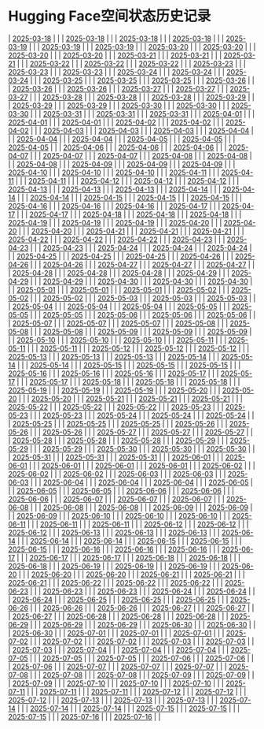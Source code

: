 # Hugging Face空间状态历史记录
| [2025-03-18](https://github.com/kylinpoet/HF-Space-Helper/commits/c91259a55363f4d115cb93dcb9887e5808ba8e97/docs/index.html) |  |
| [2025-03-18](https://github.com/kylinpoet/HF-Space-Helper/commits/62d0db375c1cfaf6729e83528994390dddebfcfc/docs/index.html) |  |
| [2025-03-18](https://github.com/kylinpoet/HF-Space-Helper/commits/ad3cfe318f78bf3fe9ac3a107eda18b311498bdb/docs/index.html) |  |
| [2025-03-18](https://github.com/kylinpoet/HF-Space-Helper/commits/2f3c274ab7fff38b700ec3bfab2110df1d8b436f/docs/index.html) |  |
| [2025-03-19](https://github.com/kylinpoet/HF-Space-Helper/commits/7fe65c35600848fc2c34fa6ac2554cbdbfa646b5/docs/index.html) |  |
| [2025-03-19](https://github.com/kylinpoet/HF-Space-Helper/commits/7cbd1a1cf207a80bf850879f5f7e5e6a356e3ef9/docs/index.html) |  |
| [2025-03-19](https://github.com/kylinpoet/HF-Space-Helper/commits/a0b4bb8e75502d0a8a188b75fd1f4fc8c0f67125/docs/index.html) |  |
| [2025-03-20](https://github.com/kylinpoet/HF-Space-Helper/commits/120df2e4a10e9bffb3d08669e5414e0f730099c7/docs/index.html) |  |
| [2025-03-20](https://github.com/kylinpoet/HF-Space-Helper/commits/7b1758dc0a93f02b0c16768b8ae5979e102d2d48/docs/index.html) |  |
| [2025-03-20](https://github.com/kylinpoet/HF-Space-Helper/commits/2be3e9d3af42ad9eaad169b86a1f7d7c0727831b/docs/index.html) |  |
| [2025-03-20](https://github.com/kylinpoet/HF-Space-Helper/commits/c27997b3b1694f235bd95b3180c09ae405e7ec33/docs/index.html) |  |
| [2025-03-21](https://github.com/kylinpoet/HF-Space-Helper/commits/2c83016d7e82e7f45cb00eb2a6da83450d7b3e91/docs/index.html) |  |
| [2025-03-21](https://github.com/kylinpoet/HF-Space-Helper/commits/d3b46b710932c44c0da06e064b679ebc0d1a67ea/docs/index.html) |  |
| [2025-03-21](https://github.com/kylinpoet/HF-Space-Helper/commits/2888548efaf3e4eb1140eaa5930a3e46016865bd/docs/index.html) |  |
| [2025-03-22](https://github.com/kylinpoet/HF-Space-Helper/commits/3f5c6ca7e1de537f1be58525df157eeebfe8d943/docs/index.html) |  |
| [2025-03-22](https://github.com/kylinpoet/HF-Space-Helper/commits/5ef850b3cc1d7cd7f89d204a3e8396a813639b04/docs/index.html) |  |
| [2025-03-22](https://github.com/kylinpoet/HF-Space-Helper/commits/df3797d8354496e940ce54c6219bc2842b85649f/docs/index.html) |  |
| [2025-03-23](https://github.com/kylinpoet/HF-Space-Helper/commits/697da6d7d6f8e31fb0704671437609eedcde6f1c/docs/index.html) |  |
| [2025-03-23](https://github.com/kylinpoet/HF-Space-Helper/commits/76c71167951ef38bf8673c395e7fab713d58bdca/docs/index.html) |  |
| [2025-03-23](https://github.com/kylinpoet/HF-Space-Helper/commits/dd85c058a30c4b8df58b846c3406d8d2fff08102/docs/index.html) |  |
| [2025-03-24](https://github.com/kylinpoet/HF-Space-Helper/commits/d6af1969a0e29bdc5fe7773caa817b076eb18884/docs/index.html) |  |
| [2025-03-24](https://github.com/kylinpoet/HF-Space-Helper/commits/62885827f9ac0aa950608788ff69d35c362cec93/docs/index.html) |  |
| [2025-03-24](https://github.com/kylinpoet/HF-Space-Helper/commits/4e8f12e08d9bee9b8ea9328206c2a747158f03b5/docs/index.html) |  |
| [2025-03-25](https://github.com/kylinpoet/HF-Space-Helper/commits/ca00020e16186e758c1dc79e7f759335a3d59464/docs/index.html) |  |
| [2025-03-25](https://github.com/kylinpoet/HF-Space-Helper/commits/6240b15f5528fbe8856e72e40bcce5254a27a8eb/docs/index.html) |  |
| [2025-03-25](https://github.com/kylinpoet/HF-Space-Helper/commits/8c9910f7b31705073b148e94e2d55616a99b83a0/docs/index.html) |  |
| [2025-03-26](https://github.com/kylinpoet/HF-Space-Helper/commits/63fc0e3a355b0aef84814bfbc778510bf84a0075/docs/index.html) |  |
| [2025-03-26](https://github.com/kylinpoet/HF-Space-Helper/commits/e3db271297216d0b90b59f80d3c05afabc2e3f81/docs/index.html) |  |
| [2025-03-26](https://github.com/kylinpoet/HF-Space-Helper/commits/da0e4ac27c14adddb83dd22b0c5cb1a3fa99420d/docs/index.html) |  |
| [2025-03-27](https://github.com/kylinpoet/HF-Space-Helper/commits/e68d3a4c9bbbcf2fffa9a47c5bf1107d588d78d2/docs/index.html) |  |
| [2025-03-27](https://github.com/kylinpoet/HF-Space-Helper/commits/31178cffb13638abd9369484c32be3c618fef993/docs/index.html) |  |
| [2025-03-27](https://github.com/kylinpoet/HF-Space-Helper/commits/1a869a2ed68f1a061644d9eb2df5c19a5f399880/docs/index.html) |  |
| [2025-03-28](https://github.com/kylinpoet/HF-Space-Helper/commits/9a3658fe81f7327f30362fc9b50079e9ebfff13a/docs/index.html) |  |
| [2025-03-28](https://github.com/kylinpoet/HF-Space-Helper/commits/f96e98a135fed16f749bd74ab63db75972062247/docs/index.html) |  |
| [2025-03-28](https://github.com/kylinpoet/HF-Space-Helper/commits/324ea3704aee7edacf1e6ba52cbc98a923dd757a/docs/index.html) |  |
| [2025-03-29](https://github.com/kylinpoet/HF-Space-Helper/commits/2e35971ad2c89abdad076fe44e6910fc7f3c2be3/docs/index.html) |  |
| [2025-03-29](https://github.com/kylinpoet/HF-Space-Helper/commits/405a69b5f48cc0acdde66c0c141abb021d562af9/docs/index.html) |  |
| [2025-03-29](https://github.com/kylinpoet/HF-Space-Helper/commits/0bd2fd432f5bd6ece984975e6e42532c96b0e9a0/docs/index.html) |  |
| [2025-03-30](https://github.com/kylinpoet/HF-Space-Helper/commits/f454b11df9f5277f4e5675680212809d7768701a/docs/index.html) |  |
| [2025-03-30](https://github.com/kylinpoet/HF-Space-Helper/commits/7f468877b598b669f31d24218d3f18dfc6116c47/docs/index.html) |  |
| [2025-03-30](https://github.com/kylinpoet/HF-Space-Helper/commits/d9b23887df16bb4773dcb34eecbe543cfbb2e188/docs/index.html) |  |
| [2025-03-31](https://github.com/kylinpoet/HF-Space-Helper/commits/b5a4691c5365795d5223e17e333d015efb021ae6/docs/index.html) |  |
| [2025-03-31](https://github.com/kylinpoet/HF-Space-Helper/commits/9e91f94a53b3cd9151f84a97efc491b26908c808/docs/index.html) |  |
| [2025-03-31](https://github.com/kylinpoet/HF-Space-Helper/commits/0f16126f81e87f8aa3645af1231b9aeeb6bc1436/docs/index.html) |  |
| [2025-04-01](https://github.com/kylinpoet/HF-Space-Helper/commits/b58be5bc0ec21a4d2665d1b98b057263990a736b/docs/index.html) |  |
| [2025-04-01](https://github.com/kylinpoet/HF-Space-Helper/commits/9f6527a0b7ab96b1792c9cff8a93d309ead61e34/docs/index.html) |  |
| [2025-04-01](https://github.com/kylinpoet/HF-Space-Helper/commits/a71c36f241aea3d13aedb06e4d338d337573010b/docs/index.html) |  |
| [2025-04-02](https://github.com/kylinpoet/HF-Space-Helper/commits/bede9dff492126adb527c8933eebc34b87f4e0d4/docs/index.html) |  |
| [2025-04-02](https://github.com/kylinpoet/HF-Space-Helper/commits/2ab3b099d10d6e6235e5d75fe1ac4689bc62c9cf/docs/index.html) |  |
| [2025-04-02](https://github.com/kylinpoet/HF-Space-Helper/commits/5e101628ae8919b47203a2047ce1d408055abe0b/docs/index.html) |  |
| [2025-04-03](https://github.com/kylinpoet/HF-Space-Helper/commits/05a1d21314471d88c4a5c3d81e3a1f0fc62f2fe4/docs/index.html) |  |
| [2025-04-03](https://github.com/kylinpoet/HF-Space-Helper/commits/3f544b7054a68138abcb3df667c27448d0ace78f/docs/index.html) |  |
| [2025-04-03](https://github.com/kylinpoet/HF-Space-Helper/commits/65d569f3b1d9694ce671b492c7585a6cd8dfecb4/docs/index.html) |  |
| [2025-04-04](https://github.com/kylinpoet/HF-Space-Helper/commits/fc3a45c503552d4ef2716ae7abe556eeab205c4f/docs/index.html) |  |
| [2025-04-04](https://github.com/kylinpoet/HF-Space-Helper/commits/44b44ea452a321f4780026fb833711ed169d2e36/docs/index.html) |  |
| [2025-04-04](https://github.com/kylinpoet/HF-Space-Helper/commits/251aea8c09ae68aa019c35e20173bd99240a31a2/docs/index.html) |  |
| [2025-04-05](https://github.com/kylinpoet/HF-Space-Helper/commits/e4ccd10e91e7e82cbc06d4e8d2ad36b0df6389d4/docs/index.html) |  |
| [2025-04-05](https://github.com/kylinpoet/HF-Space-Helper/commits/40c201d41ff99ac78697fc67963b68a2a32c730f/docs/index.html) |  |
| [2025-04-05](https://github.com/kylinpoet/HF-Space-Helper/commits/fe21fdda4d6ab1602b3ba5c2b67713faa6ff4ac2/docs/index.html) |  |
| [2025-04-06](https://github.com/kylinpoet/HF-Space-Helper/commits/7eccde984fd3c56023040ea69105b95f6f21f83f/docs/index.html) |  |
| [2025-04-06](https://github.com/kylinpoet/HF-Space-Helper/commits/99acb682f849bc350bba96af6e062d9ab637d821/docs/index.html) |  |
| [2025-04-06](https://github.com/kylinpoet/HF-Space-Helper/commits/95ff17a881818668219c97357d2bbebf8161f00d/docs/index.html) |  |
| [2025-04-07](https://github.com/kylinpoet/HF-Space-Helper/commits/8a2c6bd87a0765dc357be8937d4d63c8b0fd8d14/docs/index.html) |  |
| [2025-04-07](https://github.com/kylinpoet/HF-Space-Helper/commits/d02e5e171fc309fe0fbc9b21405df218d267b17f/docs/index.html) |  |
| [2025-04-07](https://github.com/kylinpoet/HF-Space-Helper/commits/88a6dc6e88fd8290150cfa72ffae786ae9eae198/docs/index.html) |  |
| [2025-04-08](https://github.com/kylinpoet/HF-Space-Helper/commits/ae659d7b2630ebcac3234543ba4209b336ed4ae2/docs/index.html) |  |
| [2025-04-08](https://github.com/kylinpoet/HF-Space-Helper/commits/74bf46e1a10d204f883d0071433e87414e84965c/docs/index.html) |  |
| [2025-04-08](https://github.com/kylinpoet/HF-Space-Helper/commits/39900dae5cf70ff95e1ac1d2eeed7d003d200546/docs/index.html) |  |
| [2025-04-09](https://github.com/kylinpoet/HF-Space-Helper/commits/db6c799782e3025915d57359f5cc6eecbde002f3/docs/index.html) |  |
| [2025-04-09](https://github.com/kylinpoet/HF-Space-Helper/commits/604f844f3c51ceca13924b13d5f230112274fc9a/docs/index.html) |  |
| [2025-04-09](https://github.com/kylinpoet/HF-Space-Helper/commits/67ac4562b9f29ee19a1c726f969cc50941c0eb80/docs/index.html) |  |
| [2025-04-10](https://github.com/kylinpoet/HF-Space-Helper/commits/5746d572c80ddd9ee11098c021000171201cf74c/docs/index.html) |  |
| [2025-04-10](https://github.com/kylinpoet/HF-Space-Helper/commits/55a4dd7b38cb5d52b88cd9f11e63f4b77f82a091/docs/index.html) |  |
| [2025-04-10](https://github.com/kylinpoet/HF-Space-Helper/commits/8123a68b5bfe62e61c475eb00c78e1bfb057fb64/docs/index.html) |  |
| [2025-04-11](https://github.com/kylinpoet/HF-Space-Helper/commits/48113fab69979350420a1ab2fd786be0db912ae6/docs/index.html) |  |
| [2025-04-11](https://github.com/kylinpoet/HF-Space-Helper/commits/70c1f10edcabd6fb4999e331a2e85faef75a5b81/docs/index.html) |  |
| [2025-04-11](https://github.com/kylinpoet/HF-Space-Helper/commits/dc51eccc56f7c499d4035be468c350487d1b7b78/docs/index.html) |  |
| [2025-04-12](https://github.com/kylinpoet/HF-Space-Helper/commits/d3e1c0a3d62d10b98331325b815e94a5200bc22e/docs/index.html) |  |
| [2025-04-12](https://github.com/kylinpoet/HF-Space-Helper/commits/6241d183ac4ed7c261e523ed68d397e181112a87/docs/index.html) |  |
| [2025-04-12](https://github.com/kylinpoet/HF-Space-Helper/commits/234fab3746fdbf69c58d236bc002edb5f70aa828/docs/index.html) |  |
| [2025-04-13](https://github.com/kylinpoet/HF-Space-Helper/commits/7b5d3d28ff239e136c2683c792b2484390f96ede/docs/index.html) |  |
| [2025-04-13](https://github.com/kylinpoet/HF-Space-Helper/commits/defb609218a4f55ebb37563b34cb093b3c9fb808/docs/index.html) |  |
| [2025-04-13](https://github.com/kylinpoet/HF-Space-Helper/commits/fdcebc09b42ac68571527ea4aa93868323aeb180/docs/index.html) |  |
| [2025-04-14](https://github.com/kylinpoet/HF-Space-Helper/commits/8883ef7042105f3f6548900563fce93c3c1f1ddf/docs/index.html) |  |
| [2025-04-14](https://github.com/kylinpoet/HF-Space-Helper/commits/85ca930d2956170cb25cabb1a8531464109c894f/docs/index.html) |  |
| [2025-04-14](https://github.com/kylinpoet/HF-Space-Helper/commits/85ed2e39df5d7b1d2b382aa5f653d612698444e1/docs/index.html) |  |
| [2025-04-15](https://github.com/kylinpoet/HF-Space-Helper/commits/f3f31fdd2d04a20f318ca7e5e37a78e162a86cf3/docs/index.html) |  |
| [2025-04-15](https://github.com/kylinpoet/HF-Space-Helper/commits/141376102884ef2ed4dca0728c5b67f13aae878e/docs/index.html) |  |
| [2025-04-15](https://github.com/kylinpoet/HF-Space-Helper/commits/0c1f78abed5c5e7cd9f78a13fe003c2f9be0b5b9/docs/index.html) |  |
| [2025-04-16](https://github.com/kylinpoet/HF-Space-Helper/commits/b653411881ab27b3783f5be5875f43850dd85cd6/docs/index.html) |  |
| [2025-04-16](https://github.com/kylinpoet/HF-Space-Helper/commits/ab116d73a84060cbcf00df79b0865ebe136f3702/docs/index.html) |  |
| [2025-04-16](https://github.com/kylinpoet/HF-Space-Helper/commits/2c01d81982c541a32908811fdcb89999457194dd/docs/index.html) |  |
| [2025-04-17](https://github.com/kylinpoet/HF-Space-Helper/commits/d656ce1cb161e6c24405a459d57f48d2215d5c30/docs/index.html) |  |
| [2025-04-17](https://github.com/kylinpoet/HF-Space-Helper/commits/22c21c6847ab2faf82fd1691184ee2f9cedb782c/docs/index.html) |  |
| [2025-04-17](https://github.com/kylinpoet/HF-Space-Helper/commits/81ecc32b50d486c6f64fb5b27e31dd378cb2159e/docs/index.html) |  |
| [2025-04-18](https://github.com/kylinpoet/HF-Space-Helper/commits/8f95e1190b45c75154fd861eff786ce07f9e2a7f/docs/index.html) |  |
| [2025-04-18](https://github.com/kylinpoet/HF-Space-Helper/commits/b5b1c469c95b180d72588f6cc261a8b82551ac41/docs/index.html) |  |
| [2025-04-18](https://github.com/kylinpoet/HF-Space-Helper/commits/d3ddabc3e6a154e7b2b48b6369827da1a908ca74/docs/index.html) |  |
| [2025-04-19](https://github.com/kylinpoet/HF-Space-Helper/commits/e3fd57d7a79176783d9e7438b30c2d9439ef9ce4/docs/index.html) |  |
| [2025-04-19](https://github.com/kylinpoet/HF-Space-Helper/commits/38d10c96b5d55ee038fae953e2b2b076372e9351/docs/index.html) |  |
| [2025-04-19](https://github.com/kylinpoet/HF-Space-Helper/commits/db5372bab00d9cc82b865f89ecaba6693bc01bd8/docs/index.html) |  |
| [2025-04-20](https://github.com/kylinpoet/HF-Space-Helper/commits/192b3ced395ecc7617934afa04366d734dc86d66/docs/index.html) |  |
| [2025-04-20](https://github.com/kylinpoet/HF-Space-Helper/commits/bf746d8ddc185d02464588f3b5b86266fe59a2ab/docs/index.html) |  |
| [2025-04-20](https://github.com/kylinpoet/HF-Space-Helper/commits/15ad401cba5c0a77be7fee10a1e9e09c51241953/docs/index.html) |  |
| [2025-04-21](https://github.com/kylinpoet/HF-Space-Helper/commits/60633580d543e7520c3b4154a7af4d1af8d8427d/docs/index.html) |  |
| [2025-04-21](https://github.com/kylinpoet/HF-Space-Helper/commits/271d2dec0a4b344a18be647c80483804290efbea/docs/index.html) |  |
| [2025-04-21](https://github.com/kylinpoet/HF-Space-Helper/commits/6ef711bc2abd9b4f15b901f966bbbfc139721b33/docs/index.html) |  |
| [2025-04-22](https://github.com/kylinpoet/HF-Space-Helper/commits/21a3d94ef59f09b9b9ae4d09819352c4609e8c95/docs/index.html) |  |
| [2025-04-22](https://github.com/kylinpoet/HF-Space-Helper/commits/480a3a6880154c4314568e40ad915412d7ded8dd/docs/index.html) |  |
| [2025-04-22](https://github.com/kylinpoet/HF-Space-Helper/commits/6b243c83e58db2892fe2d58cb24fc597b18c25e5/docs/index.html) |  |
| [2025-04-23](https://github.com/kylinpoet/HF-Space-Helper/commits/004b37366fc464d65b8621a673d504b26ee80c99/docs/index.html) |  |
| [2025-04-23](https://github.com/kylinpoet/HF-Space-Helper/commits/a748e67498f5f9c0bd9cfd06986322bfc6f69f83/docs/index.html) |  |
| [2025-04-23](https://github.com/kylinpoet/HF-Space-Helper/commits/2edb14b0df9193decea7c3de90f5212f29024ebc/docs/index.html) |  |
| [2025-04-24](https://github.com/kylinpoet/HF-Space-Helper/commits/258c7b21f4c10bed722519a3cf3d3e3d9717de2f/docs/index.html) |  |
| [2025-04-24](https://github.com/kylinpoet/HF-Space-Helper/commits/7bd74cca583883b25ebf854d76ecbdd296f8bfa4/docs/index.html) |  |
| [2025-04-24](https://github.com/kylinpoet/HF-Space-Helper/commits/047611d8b9a0862dfc72edc8eca5fc1f3848ed6d/docs/index.html) |  |
| [2025-04-25](https://github.com/kylinpoet/HF-Space-Helper/commits/f2030a0a26eb85112d92ad5d59c0d041172915fa/docs/index.html) |  |
| [2025-04-25](https://github.com/kylinpoet/HF-Space-Helper/commits/3a17117c38a486ef2efb9f3fc9cd21448848c5af/docs/index.html) |  |
| [2025-04-25](https://github.com/kylinpoet/HF-Space-Helper/commits/390d2718d503f6ac4bd9ea24c89c397296f90e94/docs/index.html) |  |
| [2025-04-26](https://github.com/kylinpoet/HF-Space-Helper/commits/e494bbaae39bf657421740e38d8c0253461351e7/docs/index.html) |  |
| [2025-04-26](https://github.com/kylinpoet/HF-Space-Helper/commits/2881e012e42d2d2e93548f63f907fb63568effe5/docs/index.html) |  |
| [2025-04-26](https://github.com/kylinpoet/HF-Space-Helper/commits/4931f670c36fe8754aaeb4714a9fc539683a6453/docs/index.html) |  |
| [2025-04-27](https://github.com/kylinpoet/HF-Space-Helper/commits/78d082b470bc2f7b7edc5861fb0e85edaca90683/docs/index.html) |  |
| [2025-04-27](https://github.com/kylinpoet/HF-Space-Helper/commits/d7d652a2354cb919fd75d6622b76c6c33feb9a1b/docs/index.html) |  |
| [2025-04-27](https://github.com/kylinpoet/HF-Space-Helper/commits/af1584d84a16272607d1686035678268b4bf3508/docs/index.html) |  |
| [2025-04-28](https://github.com/kylinpoet/HF-Space-Helper/commits/4527c1bfa0600079728f7385b8ee2191162cf5e1/docs/index.html) |  |
| [2025-04-28](https://github.com/kylinpoet/HF-Space-Helper/commits/ba0ea601bf494dfe575d000dee88b799b54fc022/docs/index.html) |  |
| [2025-04-28](https://github.com/kylinpoet/HF-Space-Helper/commits/b9d9021176cf960e4b25ad6914596dac3647595a/docs/index.html) |  |
| [2025-04-29](https://github.com/kylinpoet/HF-Space-Helper/commits/72a1c23df8767a92de4d77593ba41682cbd07e54/docs/index.html) |  |
| [2025-04-29](https://github.com/kylinpoet/HF-Space-Helper/commits/f58398718eab13e357d433b72d09ba7937706eeb/docs/index.html) |  |
| [2025-04-29](https://github.com/kylinpoet/HF-Space-Helper/commits/477e7e25522925174f02e15db84045b6ffe009da/docs/index.html) |  |
| [2025-04-30](https://github.com/kylinpoet/HF-Space-Helper/commits/0e90558d0a77b4f1ff1648b4b3a81fc3a8c4d5fa/docs/index.html) |  |
| [2025-04-30](https://github.com/kylinpoet/HF-Space-Helper/commits/309db150817e1450d847b73c9a821931e0baefb4/docs/index.html) |  |
| [2025-04-30](https://github.com/kylinpoet/HF-Space-Helper/commits/27f215a9cbb82541e641c15bae70e12402cb8c13/docs/index.html) |  |
| [2025-05-01](https://github.com/kylinpoet/HF-Space-Helper/commits/5a9b6730d2acf5ab37ea3f6a96c70aa682019cc7/docs/index.html) |  |
| [2025-05-01](https://github.com/kylinpoet/HF-Space-Helper/commits/027cbfbb8f02e1d69977d5c29e63e1ca58727e2f/docs/index.html) |  |
| [2025-05-01](https://github.com/kylinpoet/HF-Space-Helper/commits/f379c139f7ae9717a43ecc99da803673434c68cf/docs/index.html) |  |
| [2025-05-02](https://github.com/kylinpoet/HF-Space-Helper/commits/5caf610ecd896d986ec737d01e49b96d682305d3/docs/index.html) |  |
| [2025-05-02](https://github.com/kylinpoet/HF-Space-Helper/commits/6bb375348ce8cff9deacc70775ea6a4b04a7d4ad/docs/index.html) |  |
| [2025-05-02](https://github.com/kylinpoet/HF-Space-Helper/commits/ac5747047065f5667be7318b4ef6569512e4d917/docs/index.html) |  |
| [2025-05-03](https://github.com/kylinpoet/HF-Space-Helper/commits/59bda691a69e1d7978dcdb464fbf89b1bb11a08a/docs/index.html) |  |
| [2025-05-03](https://github.com/kylinpoet/HF-Space-Helper/commits/473e23ee21f20d5e980cf5ed9d8e10a66f11de72/docs/index.html) |  |
| [2025-05-03](https://github.com/kylinpoet/HF-Space-Helper/commits/bf0d03ef66e4aacc187eb4da9dc13d4206a18701/docs/index.html) |  |
| [2025-05-04](https://github.com/kylinpoet/HF-Space-Helper/commits/2ecb997fc7b2abcca8f9b1a13d9a5215678bfd0d/docs/index.html) |  |
| [2025-05-04](https://github.com/kylinpoet/HF-Space-Helper/commits/02c583f23833c024fefeb6999407e523fc2030d8/docs/index.html) |  |
| [2025-05-04](https://github.com/kylinpoet/HF-Space-Helper/commits/42bcdaf6fe50c936675b33d2ed7f7fca1dc2fc0e/docs/index.html) |  |
| [2025-05-05](https://github.com/kylinpoet/HF-Space-Helper/commits/30e5db01f053d8c47f5295f73878ec46e3fe592e/docs/index.html) |  |
| [2025-05-05](https://github.com/kylinpoet/HF-Space-Helper/commits/906ecc224df61f3d50cda949ace03b700569c512/docs/index.html) |  |
| [2025-05-05](https://github.com/kylinpoet/HF-Space-Helper/commits/64c8be0aa981deb0620aa1a918e09777687cc3c0/docs/index.html) |  |
| [2025-05-06](https://github.com/kylinpoet/HF-Space-Helper/commits/d85217aee1ff5df42454d0aecc5924cee125af6f/docs/index.html) |  |
| [2025-05-06](https://github.com/kylinpoet/HF-Space-Helper/commits/b22e5ca0fe7b18a5721b2573c724b18bc101c927/docs/index.html) |  |
| [2025-05-06](https://github.com/kylinpoet/HF-Space-Helper/commits/e686225774aac46ab0c111e532e659e15cc923c8/docs/index.html) |  |
| [2025-05-07](https://github.com/kylinpoet/HF-Space-Helper/commits/84c668c48e4ccac10ae31ca7aa0091e94fb80b49/docs/index.html) |  |
| [2025-05-07](https://github.com/kylinpoet/HF-Space-Helper/commits/31cf0439dd2a0fc33fa74d99b321924d454ebf12/docs/index.html) |  |
| [2025-05-07](https://github.com/kylinpoet/HF-Space-Helper/commits/826537711a79a7dc6faf49eb7bd0a6e310ce3bc4/docs/index.html) |  |
| [2025-05-08](https://github.com/kylinpoet/HF-Space-Helper/commits/58430d061c640f7674490589c398d98efd2b9117/docs/index.html) |  |
| [2025-05-08](https://github.com/kylinpoet/HF-Space-Helper/commits/59a4ba0de7411130d6a7352bbe2f64ea8a31755e/docs/index.html) |  |
| [2025-05-08](https://github.com/kylinpoet/HF-Space-Helper/commits/810c08f72e0e29becdfcd10484a23116b1cb87cc/docs/index.html) |  |
| [2025-05-09](https://github.com/kylinpoet/HF-Space-Helper/commits/9ccb35453223514eda428a6e54eb9208270a6214/docs/index.html) |  |
| [2025-05-09](https://github.com/kylinpoet/HF-Space-Helper/commits/81b1777aac8af639f45fffbae54af9302fcfcab0/docs/index.html) |  |
| [2025-05-09](https://github.com/kylinpoet/HF-Space-Helper/commits/1079c12881509d79465e0442c1a5444b93b922f1/docs/index.html) |  |
| [2025-05-10](https://github.com/kylinpoet/HF-Space-Helper/commits/ece743b6019d673f735eb4516af539c5ed590c9d/docs/index.html) |  |
| [2025-05-10](https://github.com/kylinpoet/HF-Space-Helper/commits/d522aad34f1098473cdca5927d5d4ebd8339bfff/docs/index.html) |  |
| [2025-05-10](https://github.com/kylinpoet/HF-Space-Helper/commits/fad84d61ee961be824bf348fab0c0f4ff4b7c636/docs/index.html) |  |
| [2025-05-11](https://github.com/kylinpoet/HF-Space-Helper/commits/a2360734230b35c4ce93dfff199e9949cc5ced91/docs/index.html) |  |
| [2025-05-11](https://github.com/kylinpoet/HF-Space-Helper/commits/577271284ec7a34937f829c38623049d0023eebb/docs/index.html) |  |
| [2025-05-11](https://github.com/kylinpoet/HF-Space-Helper/commits/fe8443b577903c611d5fbd94f799bb604c6852f8/docs/index.html) |  |
| [2025-05-12](https://github.com/kylinpoet/HF-Space-Helper/commits/4f3326c2343ffa0eae3e4bbea6bee5742e02402b/docs/index.html) |  |
| [2025-05-12](https://github.com/kylinpoet/HF-Space-Helper/commits/b6d4610010d662d7a41176fbf20a78939b5cac46/docs/index.html) |  |
| [2025-05-12](https://github.com/kylinpoet/HF-Space-Helper/commits/e9630f9c3d0e1bc3b132ee2da0126944f2969644/docs/index.html) |  |
| [2025-05-13](https://github.com/kylinpoet/HF-Space-Helper/commits/0f005964eed3a85adcf8d44515da7df3bf718d6e/docs/index.html) |  |
| [2025-05-13](https://github.com/kylinpoet/HF-Space-Helper/commits/1e4c1c46875606f1db94422852ba9f2f6353e2b8/docs/index.html) |  |
| [2025-05-13](https://github.com/kylinpoet/HF-Space-Helper/commits/576075bcd7432e09c8de35f7b0f128cf91e5026b/docs/index.html) |  |
| [2025-05-14](https://github.com/kylinpoet/HF-Space-Helper/commits/6c05329bfaca15874fce86c0f5e4aaf3c2e943e1/docs/index.html) |  |
| [2025-05-14](https://github.com/kylinpoet/HF-Space-Helper/commits/5fafc65598e095f596407cafe3a625a11e5011ab/docs/index.html) |  |
| [2025-05-14](https://github.com/kylinpoet/HF-Space-Helper/commits/0ee3413a62f6555fc35d1723f00269a1687247c5/docs/index.html) |  |
| [2025-05-15](https://github.com/kylinpoet/HF-Space-Helper/commits/23f391bbf3c8ca5b129a1e83f75efc2bc11c82b2/docs/index.html) |  |
| [2025-05-15](https://github.com/kylinpoet/HF-Space-Helper/commits/c9e51dc508165b2c535db1883a6d451c1d9a4197/docs/index.html) |  |
| [2025-05-15](https://github.com/kylinpoet/HF-Space-Helper/commits/db2eb77b7c3f8a4e94bd2de0941dbf0dd3ff0c58/docs/index.html) |  |
| [2025-05-16](https://github.com/kylinpoet/HF-Space-Helper/commits/54c0b3d6b0b6cca37df92348a77ad022bf5f2216/docs/index.html) |  |
| [2025-05-16](https://github.com/kylinpoet/HF-Space-Helper/commits/c953a6fdf3cfad9723f92d6b81c5ca25e2c145f6/docs/index.html) |  |
| [2025-05-16](https://github.com/kylinpoet/HF-Space-Helper/commits/7488b4002f57ac3838dc8eac0f4d07dc7f9120f4/docs/index.html) |  |
| [2025-05-17](https://github.com/kylinpoet/HF-Space-Helper/commits/73780458c859c0d7325fe271a5ea06e9856158b2/docs/index.html) |  |
| [2025-05-17](https://github.com/kylinpoet/HF-Space-Helper/commits/0aafb3e4ec46dac2c9dc78ea535aeb6d1d1e4ebd/docs/index.html) |  |
| [2025-05-17](https://github.com/kylinpoet/HF-Space-Helper/commits/78b28342d50a9503baf4f2fb462babcd4f7ad341/docs/index.html) |  |
| [2025-05-18](https://github.com/kylinpoet/HF-Space-Helper/commits/ca625213aa3bd59141dc5effb45b0756708368a6/docs/index.html) |  |
| [2025-05-18](https://github.com/kylinpoet/HF-Space-Helper/commits/d8107bf53b8732363a37a5d4392d93acde9bc3be/docs/index.html) |  |
| [2025-05-18](https://github.com/kylinpoet/HF-Space-Helper/commits/264cc531fc98b4b96a825cb10d05f24881be647a/docs/index.html) |  |
| [2025-05-19](https://github.com/kylinpoet/HF-Space-Helper/commits/b669ba372b2f767ebb1b2776731818869471ccfe/docs/index.html) |  |
| [2025-05-19](https://github.com/kylinpoet/HF-Space-Helper/commits/51187f5648160931db4db8846c02fac6914243cb/docs/index.html) |  |
| [2025-05-19](https://github.com/kylinpoet/HF-Space-Helper/commits/3857d136627f283f5046f6e8207b44c3f1a973c8/docs/index.html) |  |
| [2025-05-20](https://github.com/kylinpoet/HF-Space-Helper/commits/8af115695c1681fd7471ffbed33d3ed29d720f92/docs/index.html) |  |
| [2025-05-20](https://github.com/kylinpoet/HF-Space-Helper/commits/40e0460094afa043c6ad0099416721ab213bfe53/docs/index.html) |  |
| [2025-05-20](https://github.com/kylinpoet/HF-Space-Helper/commits/8f60cb0326ab5541c05f953037ba591038da7c63/docs/index.html) |  |
| [2025-05-21](https://github.com/kylinpoet/HF-Space-Helper/commits/11af035f16416869e395d7fed22f35b24ae420df/docs/index.html) |  |
| [2025-05-21](https://github.com/kylinpoet/HF-Space-Helper/commits/1fad47ec2b2fdb2d55eb890645d1e1eb7a2d7de1/docs/index.html) |  |
| [2025-05-21](https://github.com/kylinpoet/HF-Space-Helper/commits/2a332bacb23ff9ed27069d915e607783edf7c68a/docs/index.html) |  |
| [2025-05-22](https://github.com/kylinpoet/HF-Space-Helper/commits/00e99120481814110157332a5812afa3f124cb0b/docs/index.html) |  |
| [2025-05-22](https://github.com/kylinpoet/HF-Space-Helper/commits/b9d414ec23adfe3c6146ea3dad80299655971534/docs/index.html) |  |
| [2025-05-22](https://github.com/kylinpoet/HF-Space-Helper/commits/082ebeb2617a2a3c70a11b5bc53abad6099192c7/docs/index.html) |  |
| [2025-05-23](https://github.com/kylinpoet/HF-Space-Helper/commits/63d1d5d775f448e75d50dc5516e0ce8cbfa04dc2/docs/index.html) |  |
| [2025-05-23](https://github.com/kylinpoet/HF-Space-Helper/commits/9dad21ab78f754605caf637f9a62fad97ed8b9b0/docs/index.html) |  |
| [2025-05-23](https://github.com/kylinpoet/HF-Space-Helper/commits/322aa1708ae5cd51ac843efc49a30c893009e2de/docs/index.html) |  |
| [2025-05-24](https://github.com/kylinpoet/HF-Space-Helper/commits/6f8d2eb3acd0205bba7cb16c8eeffc15a450a727/docs/index.html) |  |
| [2025-05-24](https://github.com/kylinpoet/HF-Space-Helper/commits/b7b0c1d1476ec5ce96b90de84741e55a02aed53a/docs/index.html) |  |
| [2025-05-24](https://github.com/kylinpoet/HF-Space-Helper/commits/82b0d4ba97e6488eaabb0fc0eeed00bf09aeb977/docs/index.html) |  |
| [2025-05-25](https://github.com/kylinpoet/HF-Space-Helper/commits/c1a197044fa9a3b26f5e5da34393497a0610bd1e/docs/index.html) |  |
| [2025-05-25](https://github.com/kylinpoet/HF-Space-Helper/commits/85a215a82c1c141366a0990e56442749b818d6ba/docs/index.html) |  |
| [2025-05-25](https://github.com/kylinpoet/HF-Space-Helper/commits/5669a9697d7476bc4cf961a5ca57185d90f724f6/docs/index.html) |  |
| [2025-05-26](https://github.com/kylinpoet/HF-Space-Helper/commits/be32cb4e045a61cca747b86f5030ce010f9e8a66/docs/index.html) |  |
| [2025-05-26](https://github.com/kylinpoet/HF-Space-Helper/commits/282ff01123fe0784c79dca2e986962a920fdcdc1/docs/index.html) |  |
| [2025-05-26](https://github.com/kylinpoet/HF-Space-Helper/commits/adf45545ee1542f09d46729a4f187123e7dc2e48/docs/index.html) |  |
| [2025-05-27](https://github.com/kylinpoet/HF-Space-Helper/commits/14160818e45f28e88d04b4486bacdfac2606cbe3/docs/index.html) |  |
| [2025-05-27](https://github.com/kylinpoet/HF-Space-Helper/commits/503c36912ef3fdf480b71fc14b5444d63907e80e/docs/index.html) |  |
| [2025-05-27](https://github.com/kylinpoet/HF-Space-Helper/commits/37a619828ea3c4c213314cfbfc2deed7cf466e3e/docs/index.html) |  |
| [2025-05-28](https://github.com/kylinpoet/HF-Space-Helper/commits/6171edffcf27ca6fff5612f42de99a1f1b85c0cb/docs/index.html) |  |
| [2025-05-28](https://github.com/kylinpoet/HF-Space-Helper/commits/1dc0c70506bd4821a57d91b935fe71571a23010e/docs/index.html) |  |
| [2025-05-28](https://github.com/kylinpoet/HF-Space-Helper/commits/0d8c9fdd559fd49c9c441c51014e269a2c7c7d32/docs/index.html) |  |
| [2025-05-29](https://github.com/kylinpoet/HF-Space-Helper/commits/c3ca15dda9751b866b9a6cb4ed1860bc26714b5a/docs/index.html) |  |
| [2025-05-29](https://github.com/kylinpoet/HF-Space-Helper/commits/2363ed99b8b4a186f03d3a04d29d8f4f09f23480/docs/index.html) |  |
| [2025-05-29](https://github.com/kylinpoet/HF-Space-Helper/commits/ef94f6f7a024bcc0f1ece5c1c9c37db94fa35ff2/docs/index.html) |  |
| [2025-05-30](https://github.com/kylinpoet/HF-Space-Helper/commits/6fbfe97984ab2ff308e800072dc8e0e83e5627e7/docs/index.html) |  |
| [2025-05-30](https://github.com/kylinpoet/HF-Space-Helper/commits/97aa6824d59c110f376bdad28dd525babc95a9a7/docs/index.html) |  |
| [2025-05-30](https://github.com/kylinpoet/HF-Space-Helper/commits/c43abcc9b335ac874aa0aebe601435cd1f868848/docs/index.html) |  |
| [2025-05-31](https://github.com/kylinpoet/HF-Space-Helper/commits/c76e434c96d62445d97c2d3df0c7d3371a7a08f2/docs/index.html) |  |
| [2025-05-31](https://github.com/kylinpoet/HF-Space-Helper/commits/4c006ee2d1613525f92414cf1e2060f9473c2d8b/docs/index.html) |  |
| [2025-05-31](https://github.com/kylinpoet/HF-Space-Helper/commits/242b0fc2dc64cb285131b5948164f40de8c986b2/docs/index.html) |  |
| [2025-06-01](https://github.com/kylinpoet/HF-Space-Helper/commits/28ddf69f85455575160fc05814781540549b557b/docs/index.html) |  |
| [2025-06-01](https://github.com/kylinpoet/HF-Space-Helper/commits/feb3beaf3cdba74baa1933d23df517500149e0d2/docs/index.html) |  |
| [2025-06-01](https://github.com/kylinpoet/HF-Space-Helper/commits/d5191da159b52d537852875ff7e43704b3ad7fbd/docs/index.html) |  |
| [2025-06-01](https://github.com/kylinpoet/HF-Space-Helper/commits/d4dc158d56a24ede857be685b1c524fd8f999dfa/docs/index.html) |  |
| [2025-06-01](https://github.com/kylinpoet/HF-Space-Helper/commits/470a1fd7e7ef8b51758fab0104901947a0bc3c45/docs/index.html) |  |
| [2025-06-02](https://github.com/kylinpoet/HF-Space-Helper/commits/2b55e30ec9352b3e08778d5a33f750e60ab98e4f/docs/index.html) |  |
| [2025-06-02](https://github.com/kylinpoet/HF-Space-Helper/commits/d1d80b285c62749be6ce5327c6741f900fbac36a/docs/index.html) |  |
| [2025-06-02](https://github.com/kylinpoet/HF-Space-Helper/commits/bb157190e438184e7341d5da512e61293d77a093/docs/index.html) |  |
| [2025-06-03](https://github.com/kylinpoet/HF-Space-Helper/commits/777fdc469f4c045a9d317a3465ab177eadff3868/docs/index.html) |  |
| [2025-06-03](https://github.com/kylinpoet/HF-Space-Helper/commits/894287b709e58c20261c24213748705a1e2f2383/docs/index.html) |  |
| [2025-06-03](https://github.com/kylinpoet/HF-Space-Helper/commits/bb11277f2ea17f043d71043af10a66960941fe47/docs/index.html) |  |
| [2025-06-04](https://github.com/kylinpoet/HF-Space-Helper/commits/c3e7b640d6cc125bdad5a0a54a23b8864b9d7692/docs/index.html) |  |
| [2025-06-04](https://github.com/kylinpoet/HF-Space-Helper/commits/71474c06bf54fe3847cf72ece893b4722e0fb8a1/docs/index.html) |  |
| [2025-06-04](https://github.com/kylinpoet/HF-Space-Helper/commits/895f3434d9066b239039af23d7b2c565aa860cc8/docs/index.html) |  |
| [2025-06-05](https://github.com/kylinpoet/HF-Space-Helper/commits/0272cb41eb6a666d69b3a16f7afa2d2329dd73a7/docs/index.html) |  |
| [2025-06-05](https://github.com/kylinpoet/HF-Space-Helper/commits/38e868b8a9cda45d8994c8fc5e69228d8146d026/docs/index.html) |  |
| [2025-06-05](https://github.com/kylinpoet/HF-Space-Helper/commits/ae5f6d1a05254466c12fa06b3ca73b7e11d9391f/docs/index.html) |  |
| [2025-06-06](https://github.com/kylinpoet/HF-Space-Helper/commits/c832a4c3893c05d3653d7a24e8ba63ef496b11af/docs/index.html) |  |
| [2025-06-06](https://github.com/kylinpoet/HF-Space-Helper/commits/bde47afbb07399aa6b8cbb60ca678707eb83e6f5/docs/index.html) |  |
| [2025-06-06](https://github.com/kylinpoet/HF-Space-Helper/commits/6779d4cd90e552b86d85b0a2ffd115221c199134/docs/index.html) |  |
| [2025-06-07](https://github.com/kylinpoet/HF-Space-Helper/commits/e57aa32273a89999dd255c5b783c633452263d54/docs/index.html) |  |
| [2025-06-07](https://github.com/kylinpoet/HF-Space-Helper/commits/ffd8c759706973ef0a4f89c298d220809411cb78/docs/index.html) |  |
| [2025-06-07](https://github.com/kylinpoet/HF-Space-Helper/commits/b016c43563c86be122bddfa6967ceae03cdc8a3a/docs/index.html) |  |
| [2025-06-08](https://github.com/kylinpoet/HF-Space-Helper/commits/b2115eafc0e5f70aae5c5334951d66831066a504/docs/index.html) |  |
| [2025-06-08](https://github.com/kylinpoet/HF-Space-Helper/commits/6b3825791485f2455da7206db8296250659694e7/docs/index.html) |  |
| [2025-06-08](https://github.com/kylinpoet/HF-Space-Helper/commits/d35f72e0efb689cfafb57f559c65518e1cec1b13/docs/index.html) |  |
| [2025-06-09](https://github.com/kylinpoet/HF-Space-Helper/commits/ffdb3a38f814f415e112d35edc0c716d54dbe224/docs/index.html) |  |
| [2025-06-09](https://github.com/kylinpoet/HF-Space-Helper/commits/f2316c1b0f7cde75a1bdbef4327d38a2ee586715/docs/index.html) |  |
| [2025-06-09](https://github.com/kylinpoet/HF-Space-Helper/commits/748b27e40446cbaff9893f7f40362b883eb191c8/docs/index.html) |  |
| [2025-06-10](https://github.com/kylinpoet/HF-Space-Helper/commits/136c9af7ff8bee6f1824ccd7c9db3b37655b2679/docs/index.html) |  |
| [2025-06-10](https://github.com/kylinpoet/HF-Space-Helper/commits/35e228695d5ec06e3c47dde1832951572bee0c1e/docs/index.html) |  |
| [2025-06-10](https://github.com/kylinpoet/HF-Space-Helper/commits/4fed7d55eefbfb245e92033803f76fb4541dbf49/docs/index.html) |  |
| [2025-06-11](https://github.com/kylinpoet/HF-Space-Helper/commits/028a55c39766b08ef7e7b6f39fce11fce7af22ff/docs/index.html) |  |
| [2025-06-11](https://github.com/kylinpoet/HF-Space-Helper/commits/04b0b26d5317e55f2f27d91236564726aaa7dfc7/docs/index.html) |  |
| [2025-06-11](https://github.com/kylinpoet/HF-Space-Helper/commits/09b8eaca278bde46f525e610d4599ea612471979/docs/index.html) |  |
| [2025-06-12](https://github.com/kylinpoet/HF-Space-Helper/commits/a8318cd818abcf1e93271eda87038f10538d5871/docs/index.html) |  |
| [2025-06-12](https://github.com/kylinpoet/HF-Space-Helper/commits/0bcb87d31475db5a6f0302babb97101bd7e214d0/docs/index.html) |  |
| [2025-06-12](https://github.com/kylinpoet/HF-Space-Helper/commits/5676f54b9bc6c5151e2ff64f70c7e37dac5ef3c3/docs/index.html) |  |
| [2025-06-13](https://github.com/kylinpoet/HF-Space-Helper/commits/d7f3eb23a71b8a938313b8e619d55c29313ff90f/docs/index.html) |  |
| [2025-06-13](https://github.com/kylinpoet/HF-Space-Helper/commits/967d90e2df1f17213c6d24bf0fc923b9fa20d34a/docs/index.html) |  |
| [2025-06-13](https://github.com/kylinpoet/HF-Space-Helper/commits/19931bfc5915ad585e58c63813926c1a906b58b9/docs/index.html) |  |
| [2025-06-14](https://github.com/kylinpoet/HF-Space-Helper/commits/e8571468e0ec510692439e573eabc4766b9cdcd5/docs/index.html) |  |
| [2025-06-14](https://github.com/kylinpoet/HF-Space-Helper/commits/97b9408c7c9d6f8a417ba0246215d03094f957f9/docs/index.html) |  |
| [2025-06-14](https://github.com/kylinpoet/HF-Space-Helper/commits/6ae95977224817765ad4750c34c91bf4d269fa97/docs/index.html) |  |
| [2025-06-15](https://github.com/kylinpoet/HF-Space-Helper/commits/b17efe782d7bc307da537ee32de32b8ba8617761/docs/index.html) |  |
| [2025-06-15](https://github.com/kylinpoet/HF-Space-Helper/commits/e6d635d87b9ebe2e280886c993b874a196164085/docs/index.html) |  |
| [2025-06-15](https://github.com/kylinpoet/HF-Space-Helper/commits/b4df64923d0167d52e2ca883440c79bab4461c34/docs/index.html) |  |
| [2025-06-16](https://github.com/kylinpoet/HF-Space-Helper/commits/4ddd44d1ff6d0d7a7e311a076eeaeb155d76cff7/docs/index.html) |  |
| [2025-06-16](https://github.com/kylinpoet/HF-Space-Helper/commits/daebb0bd205aece307656706f47ffb78be47c03c/docs/index.html) |  |
| [2025-06-16](https://github.com/kylinpoet/HF-Space-Helper/commits/f4efbe6e39d92b8616d7a1e58a50353c9b3f6bab/docs/index.html) |  |
| [2025-06-17](https://github.com/kylinpoet/HF-Space-Helper/commits/9d1d63f9e49f209a4baa4b22c55f0c9a38f02e56/docs/index.html) |  |
| [2025-06-17](https://github.com/kylinpoet/HF-Space-Helper/commits/2bc7d6f029fdd0537a550f4e66d641bee6776045/docs/index.html) |  |
| [2025-06-17](https://github.com/kylinpoet/HF-Space-Helper/commits/fea8b23e0db1dc186696f866920d0a97a86785f4/docs/index.html) |  |
| [2025-06-18](https://github.com/kylinpoet/HF-Space-Helper/commits/08d942ec217c9687baeddf1fab48f129690f3365/docs/index.html) |  |
| [2025-06-18](https://github.com/kylinpoet/HF-Space-Helper/commits/841063d55ca670ba85811c28f36c513a6c2748bb/docs/index.html) |  |
| [2025-06-18](https://github.com/kylinpoet/HF-Space-Helper/commits/c7aa961028e8389f3f1f9e02d7506e3dfd269575/docs/index.html) |  |
| [2025-06-19](https://github.com/kylinpoet/HF-Space-Helper/commits/6cde2d7d276a3af6ebc6b60b459715de5efbc965/docs/index.html) |  |
| [2025-06-19](https://github.com/kylinpoet/HF-Space-Helper/commits/85a3c88269b67a3e9070c9d5499da7b6a7f1c7bd/docs/index.html) |  |
| [2025-06-19](https://github.com/kylinpoet/HF-Space-Helper/commits/b8b8b2895575c9c082fc9ceec817f0ea92e8a02c/docs/index.html) |  |
| [2025-06-20](https://github.com/kylinpoet/HF-Space-Helper/commits/c49feb9c4bae1020186f49ce2025270004c58946/docs/index.html) |  |
| [2025-06-20](https://github.com/kylinpoet/HF-Space-Helper/commits/e7d1b6729684b803549ba4d9a87a61a4bc05c515/docs/index.html) |  |
| [2025-06-20](https://github.com/kylinpoet/HF-Space-Helper/commits/fbf2a7daf5277c98cb528acec7e46ac5cda55312/docs/index.html) |  |
| [2025-06-21](https://github.com/kylinpoet/HF-Space-Helper/commits/6b7aa833a4afee7d550acafb181f6fb6fd53c82b/docs/index.html) |  |
| [2025-06-21](https://github.com/kylinpoet/HF-Space-Helper/commits/6bf879f6394dd2ed2ad53ea612a1d592e79e715d/docs/index.html) |  |
| [2025-06-21](https://github.com/kylinpoet/HF-Space-Helper/commits/ef8bbd2daaebbab52e047ed816a7ffcbe0ce3430/docs/index.html) |  |
| [2025-06-22](https://github.com/kylinpoet/HF-Space-Helper/commits/71adf1d4dc65e70e66d54629a3436c9b29aa1530/docs/index.html) |  |
| [2025-06-22](https://github.com/kylinpoet/HF-Space-Helper/commits/c9a540f4639d2f235fb3aea6de63e0aa79639d75/docs/index.html) |  |
| [2025-06-22](https://github.com/kylinpoet/HF-Space-Helper/commits/ade50ba5bba6e5e34af58888836dc73a05d3c72f/docs/index.html) |  |
| [2025-06-23](https://github.com/kylinpoet/HF-Space-Helper/commits/ea26b3d6cf67646ee7920b1ff14dd111287224cf/docs/index.html) |  |
| [2025-06-23](https://github.com/kylinpoet/HF-Space-Helper/commits/1006e27f00602760b778e2aab5faa44266a60fa9/docs/index.html) |  |
| [2025-06-23](https://github.com/kylinpoet/HF-Space-Helper/commits/eb349f1ec058e47137e7c11f9b511d952e5a58ba/docs/index.html) |  |
| [2025-06-24](https://github.com/kylinpoet/HF-Space-Helper/commits/f9cff218311f65b8de951bc9cd0a682f9b1c2467/docs/index.html) |  |
| [2025-06-24](https://github.com/kylinpoet/HF-Space-Helper/commits/0d4ed86f6a3f1d8d35dfadecb4ae5c6b3bdd3215/docs/index.html) |  |
| [2025-06-24](https://github.com/kylinpoet/HF-Space-Helper/commits/67ecb72f0338b55be1646b7b3a44f16079a4853b/docs/index.html) |  |
| [2025-06-25](https://github.com/kylinpoet/HF-Space-Helper/commits/8a96eab95804a0825ed1f9f731c1f7f8739a47b9/docs/index.html) |  |
| [2025-06-25](https://github.com/kylinpoet/HF-Space-Helper/commits/522aeb3df0e0e1013f5cec1bc6ccf75f55d33e71/docs/index.html) |  |
| [2025-06-25](https://github.com/kylinpoet/HF-Space-Helper/commits/9208b78f7194df62687720f0a9ba06a2a52772d3/docs/index.html) |  |
| [2025-06-26](https://github.com/kylinpoet/HF-Space-Helper/commits/515f4274440fe2849b5201ccf584748a7756a197/docs/index.html) |  |
| [2025-06-26](https://github.com/kylinpoet/HF-Space-Helper/commits/dcf7325ca6233423382f9c6661fc7ec89f29d8ab/docs/index.html) |  |
| [2025-06-26](https://github.com/kylinpoet/HF-Space-Helper/commits/4699d8dd98887f64a9f2812480945d87a822bdb6/docs/index.html) |  |
| [2025-06-27](https://github.com/kylinpoet/HF-Space-Helper/commits/869dacfac4262f5df3a18c09b1432e424d5f593c/docs/index.html) |  |
| [2025-06-27](https://github.com/kylinpoet/HF-Space-Helper/commits/c19a810deba1769bdaa6136de04242d05427f91f/docs/index.html) |  |
| [2025-06-27](https://github.com/kylinpoet/HF-Space-Helper/commits/cc07e01ec5d648d8b069817e6bb44465a970e107/docs/index.html) |  |
| [2025-06-28](https://github.com/kylinpoet/HF-Space-Helper/commits/ab5d2ffd19e9ef1f1fe28209f006f2c895a31712/docs/index.html) |  |
| [2025-06-28](https://github.com/kylinpoet/HF-Space-Helper/commits/f2e65efad2b6c2d6fce4c1ce9289ff68d34904f0/docs/index.html) |  |
| [2025-06-28](https://github.com/kylinpoet/HF-Space-Helper/commits/6fc323c9ec2f8c54d2ae37bfabdebcd38972f61e/docs/index.html) |  |
| [2025-06-29](https://github.com/kylinpoet/HF-Space-Helper/commits/8b9150b148d92b9356f197406e45c6c83bee7bd8/docs/index.html) |  |
| [2025-06-29](https://github.com/kylinpoet/HF-Space-Helper/commits/c5b51ff3c26492e00a41d59c6d5156686f613ade/docs/index.html) |  |
| [2025-06-29](https://github.com/kylinpoet/HF-Space-Helper/commits/9cece5bfdb8a0083cb31a7a5968ef9ce19f18363/docs/index.html) |  |
| [2025-06-30](https://github.com/kylinpoet/HF-Space-Helper/commits/8b5b7b65b54c067c4384640608ff1797549a4fd8/docs/index.html) |  |
| [2025-06-30](https://github.com/kylinpoet/HF-Space-Helper/commits/bd68983dd8e89a79f3ccc7f5c9eb5958c9590166/docs/index.html) |  |
| [2025-06-30](https://github.com/kylinpoet/HF-Space-Helper/commits/3b403e0c6195f0f112e12f3e0970a3c4ae4f64d3/docs/index.html) |  |
| [2025-07-01](https://github.com/kylinpoet/HF-Space-Helper/commits/b93ac733722f8a105be0e4b736d86383f435b4cc/docs/index.html) |  |
| [2025-07-01](https://github.com/kylinpoet/HF-Space-Helper/commits/c4ae7823b384af4924c1ddde71228b5cb3ddfeb6/docs/index.html) |  |
| [2025-07-01](https://github.com/kylinpoet/HF-Space-Helper/commits/e701a1a6acae86248f007615eaba217efab4e160/docs/index.html) |  |
| [2025-07-02](https://github.com/kylinpoet/HF-Space-Helper/commits/23c3d43a2ed0679fb83cd848230de157d50ca44e/docs/index.html) |  |
| [2025-07-02](https://github.com/kylinpoet/HF-Space-Helper/commits/8746ddcb70620560a91a078f4e4b1c9c14a3a41e/docs/index.html) |  |
| [2025-07-02](https://github.com/kylinpoet/HF-Space-Helper/commits/6bdc9974a6652f6f2092ef02d3cceeed454be539/docs/index.html) |  |
| [2025-07-03](https://github.com/kylinpoet/HF-Space-Helper/commits/c4d254c8d4c985db30414b76500051f4d0dbc3d3/docs/index.html) |  |
| [2025-07-03](https://github.com/kylinpoet/HF-Space-Helper/commits/9b12793c70799229c20beb97e2b910d734a55328/docs/index.html) |  |
| [2025-07-03](https://github.com/kylinpoet/HF-Space-Helper/commits/aa793037b87684f579d34e4e661a547306de16b8/docs/index.html) |  |
| [2025-07-04](https://github.com/kylinpoet/HF-Space-Helper/commits/2ad88a6af1a4ea80c66ce5d04f60cc1e0413f455/docs/index.html) |  |
| [2025-07-04](https://github.com/kylinpoet/HF-Space-Helper/commits/99fae4d76d3a0e3217afef1f20907e864bfad946/docs/index.html) |  |
| [2025-07-04](https://github.com/kylinpoet/HF-Space-Helper/commits/8de31a722bea4abf51c416aefb8b94672ddd309e/docs/index.html) |  |
| [2025-07-05](https://github.com/kylinpoet/HF-Space-Helper/commits/483235618b62ae95abbb3fdf15a0f3450eb5fe0f/docs/index.html) |  |
| [2025-07-05](https://github.com/kylinpoet/HF-Space-Helper/commits/e04400e36bf88f6e869d47286c23fdf92d246f44/docs/index.html) |  |
| [2025-07-05](https://github.com/kylinpoet/HF-Space-Helper/commits/69fd127138d62a1482e6be07f289f59b9372f81f/docs/index.html) |  |
| [2025-07-06](https://github.com/kylinpoet/HF-Space-Helper/commits/f32574df34aa17311e4b3dc540968ae5c0a5f4fc/docs/index.html) |  |
| [2025-07-06](https://github.com/kylinpoet/HF-Space-Helper/commits/603a36156606ebfa1c8fa21b3e22c8a3713963c7/docs/index.html) |  |
| [2025-07-06](https://github.com/kylinpoet/HF-Space-Helper/commits/fbea01bbb1fd0934619287a8e99268840a2e8abe/docs/index.html) |  |
| [2025-07-07](https://github.com/kylinpoet/HF-Space-Helper/commits/7a71d2d9aac30711ff2a1604d6b77e25a4a0cf3c/docs/index.html) |  |
| [2025-07-07](https://github.com/kylinpoet/HF-Space-Helper/commits/48bfcfbf32713ae6e45853b6494ef8923b856e2a/docs/index.html) |  |
| [2025-07-07](https://github.com/kylinpoet/HF-Space-Helper/commits/99ef8abe395a52f92c63cc64b17048a6d6f13690/docs/index.html) |  |
| [2025-07-08](https://github.com/kylinpoet/HF-Space-Helper/commits/d98f05498ce7909a217eee80ec4d7ed465fb9f52/docs/index.html) |  |
| [2025-07-08](https://github.com/kylinpoet/HF-Space-Helper/commits/9339014406da78480584b76faaf31935951eaefd/docs/index.html) |  |
| [2025-07-08](https://github.com/kylinpoet/HF-Space-Helper/commits/6a607676c3372bf38a0b5033351a71e67bab98a1/docs/index.html) |  |
| [2025-07-09](https://github.com/kylinpoet/HF-Space-Helper/commits/c7eba9ff9bc1569751ee84903b018a4bc39135b2/docs/index.html) |  |
| [2025-07-09](https://github.com/kylinpoet/HF-Space-Helper/commits/fe579e9f68c726da7c3672232553fccccb34b800/docs/index.html) |  |
| [2025-07-09](https://github.com/kylinpoet/HF-Space-Helper/commits/d4bdf53765771750a225a21d696eac118ba2a8fb/docs/index.html) |  |
| [2025-07-10](https://github.com/kylinpoet/HF-Space-Helper/commits/04a4b2f22150cae67ccf2bbcf6721069c979836e/docs/index.html) |  |
| [2025-07-10](https://github.com/kylinpoet/HF-Space-Helper/commits/eeccbf480cd4653056f757d8f4514d9dac7046ae/docs/index.html) |  |
| [2025-07-10](https://github.com/kylinpoet/HF-Space-Helper/commits/456972bb98a7421afeab7b49480f315aa2628840/docs/index.html) |  |
| [2025-07-11](https://github.com/kylinpoet/HF-Space-Helper/commits/7f66765a71ce5ee419dcb45c1e082a5a366dd038/docs/index.html) |  |
| [2025-07-11](https://github.com/kylinpoet/HF-Space-Helper/commits/e17de7e13b2b222a7c0052c208e100f0d29ecd45/docs/index.html) |  |
| [2025-07-11](https://github.com/kylinpoet/HF-Space-Helper/commits/fedf07d69630f0dcc81cd8149fa181f91142e9d8/docs/index.html) |  |
| [2025-07-12](https://github.com/kylinpoet/HF-Space-Helper/commits/0534a71b8374cb3d5c419955dd724e1b31fcbbed/docs/index.html) |  |
| [2025-07-12](https://github.com/kylinpoet/HF-Space-Helper/commits/326421a48379ed4f723b93ef4b59436366ff1e2f/docs/index.html) |  |
| [2025-07-12](https://github.com/kylinpoet/HF-Space-Helper/commits/ed5536588c682ef2d1912286e9ede183e4239403/docs/index.html) |  |
| [2025-07-13](https://github.com/kylinpoet/HF-Space-Helper/commits/a519d46885bd605445d7a264114a19f094fceae3/docs/index.html) |  |
| [2025-07-13](https://github.com/kylinpoet/HF-Space-Helper/commits/aac4807e2c2b64a20d72bda364234cecb66c9e79/docs/index.html) |  |
| [2025-07-13](https://github.com/kylinpoet/HF-Space-Helper/commits/11e7ef3d3842bd01b07f5cd80e8f0317f2c4d718/docs/index.html) |  |
| [2025-07-14](https://github.com/kylinpoet/HF-Space-Helper/commits/cd6ac553e321cfe8ea5a9ed7c3e92c82d473e162/docs/index.html) |  |
| [2025-07-14](https://github.com/kylinpoet/HF-Space-Helper/commits/9e920acac2a25f2ae862a82701c11ecc47f96fe8/docs/index.html) |  |
| [2025-07-14](https://github.com/kylinpoet/HF-Space-Helper/commits/7ad8670eaf414b34b2e2b39a2ef3c46db06a889f/docs/index.html) |  |
| [2025-07-15](https://github.com/kylinpoet/HF-Space-Helper/commits/e8c966cbd591987cb5e97ec7a6f0c006dd1093ea/docs/index.html) |  |
| [2025-07-15](https://github.com/kylinpoet/HF-Space-Helper/commits/72d4b82c105c56cdb3aa5bcb79364044387a2381/docs/index.html) |  |
| [2025-07-15](https://github.com/kylinpoet/HF-Space-Helper/commits/9f41cb5ff7926c4e2064a77ecc06b46d6431ea68/docs/index.html) |  |
| [2025-07-16](https://github.com/kylinpoet/HF-Space-Helper/commits/727f5b19054cfa2938c933246a9ed45aeecd5bf9/docs/index.html) |  |
| [2025-07-16](https://github.com/kylinpoet/HF-Space-Helper/commits/ec2872b33ae630b833008a446726f3589d7489b9/docs/index.html) |  |
